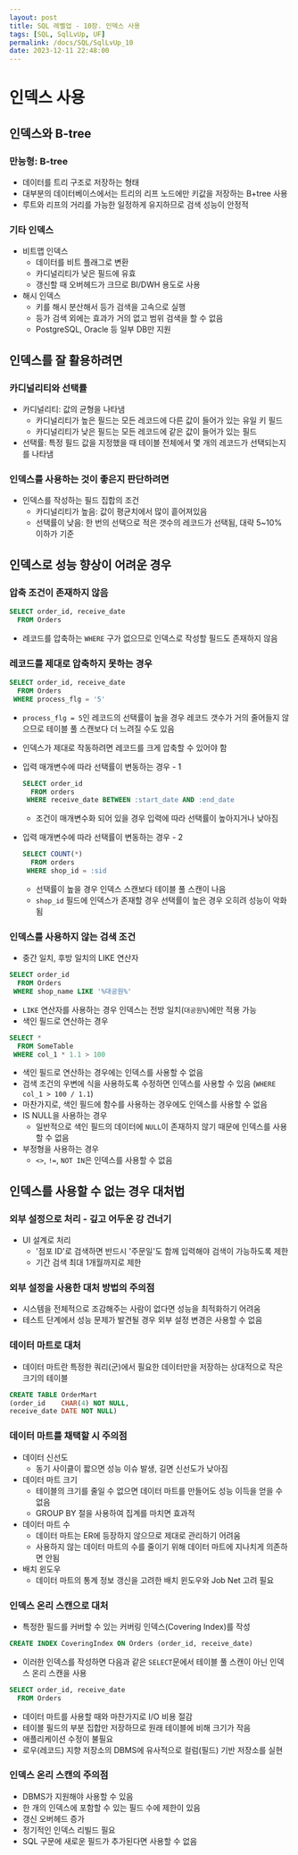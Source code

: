 ```yaml
---
layout: post
title: SQL 레벨업 - 10장. 인덱스 사용
tags: [SQL, SqlLvUp, UF]
permalink: /docs/SQL/SqlLvUp_10
date: 2023-12-11 22:48:00
---
```

# 인덱스 사용
## 인덱스와 B-tree
### 만능형: B-tree
- 데이터를 트리 구조로 저장하는 형태
- 대부분의 데이터베이스에서는 트리의 리프 노드에만 키값을 저장하는 B+tree 사용
- 루트와 리프의 거리를 가능한 일정하게 유지하므로 검색 성능이 안정적
### 기타 인덱스
- 비트맵 인덱스
  - 데이터를 비트 플래그로 변환
  - 카디널리티가 낮은 필드에 유효
  - 갱신할 때 오버헤드가 크므로 BI/DWH 용도로 사용
- 해시 인덱스
  - 키를 해시 분산해서 등가 검색을 고속으로 실행
  - 등가 검색 외에는 효과가 거의 없고 범위 검색을 할 수 없음
  - PostgreSQL, Oracle 등 일부 DB만 지원
## 인덱스를 잘 활용하려면
### 카디널리티와 선택률
- 카디널리티: 값의 균형을 나타냄
  - 카디널리티가 높은 필드는 모든 레코드에 다른 값이 들어가 있는 유일 키 필드
  - 카디널리티가 낮은 필드는 모든 레코드에 같은 값이 들어가 있는 필드
- 선택률: 특정 필드 값을 지정했을 때 테이블 전체에서 몇 개의 레코드가 선택되는지를 나타냄
### 인덱스를 사용하는 것이 좋은지 판단하려면
- 인덱스를 작성하는 필드 집합의 조건
  - 카디널리티가 높음: 값이 평균치에서 많이 흩어져있음
  - 선택률이 낮음: 한 번의 선택으로 적은 갯수의 레코드가 선택됨, 대략 5~10% 이하가 기준
## 인덱스로 성능 향상이 어려운 경우
### 압축 조건이 존재하지 않음
```sql
SELECT order_id, receive_date
  FROM Orders
```

- 레코드를 압축하는 `WHERE` 구가 없으므로 인덱스로 작성할 필드도 존재하지 않음
### 레코드를 제대로 압축하지 못하는 경우
```sql
SELECT order_id, receive_date
  FROM Orders
 WHERE process_flg = '5'
```

- `process_flg = 5`인 레코드의 선택률이 높을 경우 레코드 갯수가 거의 줄어들지 않으므로 테이블 풀 스캔보다 더 느려질 수도 있음
- 인덱스가 제대로 작동하려면 레코드를 크게 압축할 수 있어야 함

- 입력 매개변수에 따라 선택률이 변동하는 경우 - 1
  ```sql
  SELECT order_id
    FROM orders
   WHERE receive_date BETWEEN :start_date AND :end_date
  ```
  - 조건이 매개변수화 되어 있을 경우 입력에 따라 선택률이 높아지거나 낮아짐
- 입력 매개변수에 따라 선택률이 변동하는 경우 - 2
  ```sql
  SELECT COUNT(*)
    FROM orders
   WHERE shop_id = :sid
  ```
  - 선택률이 높을 경우 인덱스 스캔보다 테이블 풀 스캔이 나음
  - `shop_id` 필드에 인덱스가 존재할 경우 선택률이 높은 경우 오히려 성능이 악화됨
### 인덱스를 사용하지 않는 검색 조건
- 중간 일치, 후방 일치의  LIKE 연산자
```sql
SELECT order_id
  FROM Orders
 WHERE shop_name LIKE '%대공원%'
```
  - `LIKE` 연산자를 사용하는 경우 인덱스는 전방 일치(`대공원%`)에만 적용 가능
- 색인 필드로 연산하는 경우
```sql
SELECT *
  FROM SomeTable
 WHERE col_1 * 1.1 > 100
```
  - 색인 필드로 연산하는 경우에는 인덱스를 사용할 수 없음
  - 검색 조건의 우변에 식을 사용하도록 수정하면 인덱스를 사용할 수 있음 (`WHERE col_1 > 100 / 1.1`)
  - 마찬가지로, 색인 필드에 함수를 사용하는 경우에도 인덱스를 사용할 수 없음
- IS NULL을 사용하는 경우
  - 일반적으로 색인 필드의 데이터에 `NULL`이 존재하지 않기 때문에 인덱스를 사용할 수 없음
- 부정형을 사용하는 경우
  - `<>`, `!=`, `NOT IN`은 인덱스를 사용할 수 없음
## 인덱스를 사용할 수 없는 경우 대처법
### 외부 설정으로 처리 - 깊고 어두운 강 건너기
- UI 설계로 처리
  - '점포 ID'로 검색하면 반드시 '주문일'도 함께 입력해야 검색이 가능하도록 제한
  - 기간 검색 최대 1개월까지로 제한
### 외부 설정을 사용한 대처 방법의 주의점
- 시스템을 전체적으로 조감해주는 사람이 없다면 성능을 최적화하기 어려움
- 테스트 단계에서 성능 문제가 발견될 경우 외부 설정 변경은 사용할 수 없음
### 데이터 마트로 대처
- 데이터 마트란 특정한 쿼리(군)에서 필요한 데이터만을 저장하는 상대적으로 작은 크기의 테이블
```sql
CREATE TABLE OrderMart
(order_id    CHAR(4) NOT NULL,
receive_date DATE NOT NULL)
```
### 데이터 마트를 채택할 시 주의점
- 데이터 신선도
  - 동기 사이클이 짧으면 성능 이슈 발생, 길면 신선도가 낮아짐
- 데이터 마트 크기
  - 테이블의 크기를 줄일 수 없으면 데이터 마트를 만들어도 성능 이득을 얻을 수 없음
  - GROUP BY 절을 사용하여 집계를 마치면 효과적
- 데이터 마트 수
  - 데이터 마트는 ER에 등장하지 않으므로 제대로 관리하기 어려움
  - 사용하지 않는 데이터 마트의 수를 줄이기 위해 데이터 마트에 지나치게 의존하면 안됨
- 배치 윈도우
  - 데이터 마트의 통계 정보 갱신을 고려한 배치 윈도우와 Job Net 고려 필요
### 인덱스 온리 스캔으로 대처
- 특정한 필드를 커버할 수 있는 커버링 인덱스(Covering Index)를 작성
```sql
CREATE INDEX CoveringIndex ON Orders (order_id, receive_date)
```

- 이러한 인덱스를 작성하면 다음과 같은 `SELECT`문에서 테이블 풀 스캔이 아닌 인덱스 온리 스캔을 사용
```sql
SELECT order_id, receive_date
  FROM Orders
```

- 데이터 마트를 사용할 때와 마찬가지로 I/O 비용 절감
- 테이블 필드의 부분 집합만 저장하므로 원래 테이블에 비해 크기가 작음
- 애플리케이션 수정이 불필요
- 로우(레코드) 지향 저장소의 DBMS에 유사적으로 컬럼(필드) 기반 저장소를 실현
### 인덱스 온리 스캔의 주의점
- DBMS가 지원해야 사용할 수 있음
- 한 개의 인덱스에 포함할 수 있는 필드 수에 제한이 있음
- 갱신 오버헤드 증가
- 정기적인 인덱스 리빌드 필요
- SQL 구문에 새로운 필드가 추가된다면 사용할 수 없음